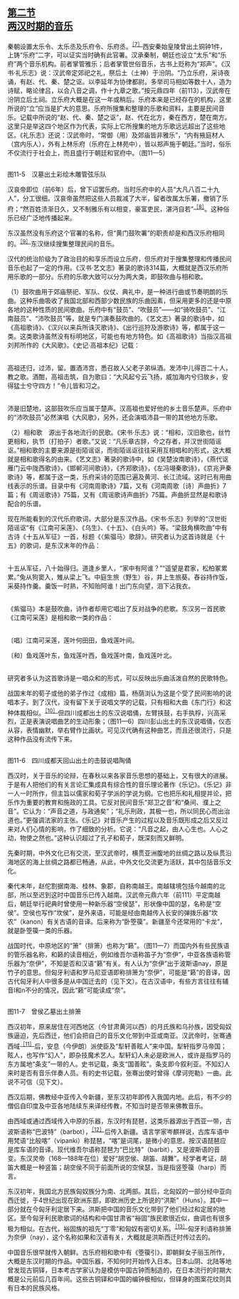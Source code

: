 <?xml version='1.0' encoding='utf-8'?>
<html xmlns="http://www.w3.org/1999/xhtml">
  <head>
    <title>中国古代文化史（插图本）（上下）</title>
    <link href="page-template.xpgt" rel="stylesheet" type="application/vnd.adobe-page-template+xml"/>
    <meta http-equiv="Content-Type" content="text/html; charset=utf-8"/>
  <link href="../stylesheet.css" rel="stylesheet" type="text/css"/>
<link href="../page_styles.css" rel="stylesheet" type="text/css"/>
</head>
  <body class="calibre">
<div class="calibre1" id="chapter11">
<h2 class="left" id="sec62"><a class="calibre29" href="part0003.html#s62">第二节<br class="calibre27"/>两汉时期的音乐</a></h2>
<p class="indent">秦朝设置太乐令、太乐丞及乐府令、乐府丞。<sup class="calibre33"><a href="part0081.html#fn478" id="fnref478">［7］</a></sup>西安秦始皇陵曾出土铜钟1件，上铸“乐府”二字，可以证实当时确有此官署。汉承秦制，朝廷也设立“太乐”和“乐府”两个音乐机构。前者掌管雅乐；后者掌管世俗音乐，古书上贬称为“郑声”。《汉书·礼乐志》说：汉武帝定郊祀之礼，祭后土（土神）于汾阴。“乃立<a id="page492"></a>乐府，采诗夜诵，有赵、代、秦、楚之讴。以李延年为协律都尉。多举司马相如等数十人，造为诗赋，略论律吕，以合八音之调，作十九章之歌。”按元鼎四年（前113），汉武帝在汾阴立后土祠。立乐府大概是在这一年或稍后。乐府本来是已经存在的机构，这里所说的“立”应当是扩大的意思。乐府所搜集和整理的乐歌和资料，主要是民间音乐。记载中所说的“赵、代、秦、楚之讴”，赵、代在北方，秦在西方，楚在南方。这里只是举这四个地区作为代表，实际上它所搜集的地方乐歌远远超出了这些地区。《礼乐志》还说：汉武帝时，“常御（用）及郊庙皆非雅乐”，“内有掖庭材人（宫内乐人），外有上林乐府（乐府在上林苑中），皆以郑声施于朝廷。”当时，俗乐不仅流行于社会上，而且盛行于朝廷和官府中。（图11—5）</p>
<div class="image">
<p class="center"><img alt="" class="calibre236" src="../images/00047.jpeg"/></p>
<p class="caption">图11-5　汉墓出土彩绘木雕管弦乐队</p>
</div>
<p class="indent">汉哀帝即位（前6年）后，曾下诏罢乐府。当时乐府中的人员“大凡八百二十九人”，分工很细。汉哀帝虽然把这些人员裁减了大半，留者改属太乐署，撤销了乐府；“然百姓渍渐日久，又不制雅乐有以相变，豪富吏民，湛沔自若”<sup class="calibre33"><a href="part0081.html#fn479" id="fnref479">［8］</a></sup>。这种俗乐已经广泛地传播起来。</p>
<p class="indent">东汉虽然没有乐府这个官署的名称，但“黄门鼓吹署”的职责却是和西汉乐府相同的。<sup class="calibre33"><a href="part0081.html#fn480" id="fnref480">［9］</a></sup>东汉继续搜集整理民间的音乐。</p>
<p class="indent">汉代的统治阶级为了政治目的和享乐而设立乐府，但乐府对于搜集整理和传播民间音乐也起了一定的作用。《汉书·艺文志》著录的歌诗314篇，大概就是西汉乐府所用乐歌的一部分。乐府的乐歌大致可以分为两大类，即鼓吹曲与相和歌。</p>
<p class="indent">（1）鼓吹曲用于郊庙祭祀、军队、仪仗、典礼中，是一种进行曲或节奏明朗的乐曲。这种乐曲吸收了我国北部和西部少数民族的乐曲因素，但采用更多的还是中原各地的这种性质的民间歌曲。乐府中有“鼓员”、“吹鼓员”——如“骑吹鼓员”、“江南鼓员”、“沛吹鼓员”等，就是专门演奏鼓吹曲的。《艺文志》著录的歌诗中，如《高祖歌诗》、《汉兴以来兵所诛灭歌诗》、《出行巡狩及游歌诗》等，都属于这一类。这类歌诗虽然没有标明地区，可能也有地方特色。如《高祖歌诗》当指汉高祖刘邦所作的《大风歌》。《史记·高祖本纪》记载：<br class="calibre1"/><br class="calibre1"/></p>
<p class="indent">高祖还归，过沛，留。置酒沛宫，悉召故人父老子弟纵酒。发沛中儿得百二十人，教之歌。酒酣，高祖击筑，自为歌曰：“大风起兮云飞扬，威加海内兮归故乡，安得猛士兮守四方！”令儿皆和习之。<br class="calibre1"/><br class="calibre1"/></p>
<p class="noindent"><a id="page493"></a>沛是旧楚地，这部鼓吹乐应当属于楚声。汉高祖也爱好他的乡土音乐楚声。乐府中的“沛吹鼓员”必然演唱《大风歌》，另外，还会演唱沛县一带的其他地方乐歌。</p>
<p class="indent">（2）相和歌　源出于各地流行的民歌。《宋书·乐志》说：“相和，汉旧歌也，丝竹更相和，执节（打拍子）者歌。”又说：“凡乐章古辞，今之存者，并汉世街陌谣讴。”相和歌的主要来源是街陌谣讴，而街陌谣讴往往采用互相唱和的形式，这大概就是相和歌得名的由来。《艺文志》著录的歌诗中，如《吴楚汝南歌诗》，《燕代讴雁门云中陇西歌诗》，《邯郸河间歌诗》，《齐郑歌诗》，《左冯翊秦歌诗》，《京兆尹秦歌诗》等，都属于这一类，乐府采诗的范围已遍及黄河、长江流域。这时已有用曲线表示的乐谱。目录中有《河南周歌诗》7篇，又有《河南周歌〔诗〕声曲折》7篇；有《周谣歌诗》75篇，又有《周谣歌诗声曲折》75篇。声曲折显然是和歌诗配合的乐谱。</p>
<p class="indent">现在所能看到的汉代乐府歌词，大部分是东汉作品。《宋书·乐志》列举的“汉世街陌谣讴”有《江南可采莲》、《乌生》、《十五》、《白头吟》等。“梁鼓角横吹曲”中有古诗《十五从军征》一首，标题《〈紫骝马〉歌辞》。研究者认为这首诗就是《十五》的歌词，是东汉末年的作品：<br class="calibre1"/><br class="calibre1"/></p>
<p class="indent">十五从军征，八十始得归。道逢乡里人，“家中有阿谁？”“遥望是君家，松柏冢累累。”兔从狗窦入，雉从梁上飞。中庭生旅（野生）谷，井上生旅葵。舂谷持作饭，采葵持作羹。羹饭一时熟，不知贻阿谁！出门东向望，泪下沾我衣。<br class="calibre1"/><br class="calibre1"/></p>
<p class="noindent">《紫骝马》本是鼓吹曲，诗作者却用它唱出了反对战争的悲歌。东汉另一首民歌《江南可采莲》是相和歌一类的作品：<br class="calibre1"/><br class="calibre1"/></p>
<p class="indent">〔唱〕江南可采莲，莲叶何田田，鱼戏莲叶间。</p>
<p class="indent">〔和〕鱼戏莲叶东，鱼戏莲叶西，鱼戏莲叶南，鱼戏莲叶北。<br class="calibre1"/><br class="calibre1"/></p>
<p class="indent">研究者多认为这首歌诗是一唱众和的形式，可以反映出乐曲活泼自然的民歌特色。</p>
<p class="indent">战国末年的荀子或他的弟子作过《成相》篇，杨荫浏认为这是个受了民间影响的说唱本子。到了汉代，没有留下关于说唱文学的记载，只有相和大曲《东门行》和这种体裁相似。<sup class="calibre33"><a href="part0081.html#fn481" id="fnref481">［10］</a></sup>但四川成都出土的东汉说唱俑，左臂挟鼓，右手执桴，<a id="page494"></a>兴高采烈，正是表演说唱曲艺的生动形象；（图11—6）四川彭山出土的东汉说唱俑，仪态从容，表情幽默，举右臂作比画状。可见汉代确有这种曲艺，而且还很流行，只是这种作品没有流传下来。</p>
<div class="image">
<p class="center"><img alt="" class="calibre237" src="../images/00344.jpeg"/></p>
<p class="caption">图11-6　四川成都天回山出土的击鼓说唱陶俑</p>
</div>
<p class="indent">西汉时，关于音乐的论辩，在春秋以来各家音乐思想的基础上，又有很大的进展。于是有人把他们的有关言论汇集成具有综合性的音乐理论著作《乐记》。《乐记》非一人一时所作，但主旨以儒家和荀子学派的学说为纲。它也把乐和礼相提并论，把乐作为重要的教育和施政的工具。它反对民间音乐“郑卫之音”和“桑间、濮上之音”。它认为：“声音之道，与政通矣”；“礼乐刑政，其极一也，所以同民心而出治道也。”更强调法家的主张。《乐记》对音乐产生的过程以及音乐既形成之后又反过来对人们心情的影响，作了细致的分析。它说：“凡音之起，由人心生也。人心之动，物使之然也。”这种认识超过了孔子和荀子，既深刻而又鲜明。</p>
<p class="indent">先秦时期，中外文化已有交流，至汉武帝时，横贯亚洲腹地的丝绸之路以及纵贯沿海地区的海上丝绸之路都已畅通，从此，中外文化交流更为活跃，其中包括音乐文化。</p>
<p class="indent">秦代末年，赵佗割据南海、桂林、象郡，自称南越王。南越辖境包括今越南的北部，所以至迟到这时中国音乐已传入越南。汉武帝元鼎六年（前111）平定南越后，朝廷举行祀典时曾使用一种新乐器“空侯瑟”，形状像中国的瑟，名称是“空侯”。空侯也写作“坎侯”，是外来语，可能是经由南越传入长安的弹拨乐器“坎农”（kanon）有关古语的音译。后来称为“卧箜篌”。新疆至今还常用的“卡龙”，就是卧箜篌一类的乐器。</p>
<p class="indent">战国时代，中原地区的“箫”（排箫）也称为“籁”。（图11—7）而国内外有些民族语的管乐器名称，和籁的读音相近，例如维吾尔语称笛子为“奈伊”，中亚各族语称管乐器为“奈伊”，不知是否和汉语“籁”有关。有人认为“奈伊”出于波斯语nay，原是竹子的意思。但匈牙利语和罗马尼亚语即称排箫为“奈伊”，可能是“籁”的音译，因古代匈牙利人中很多是从中国迁去的（见下文）。在古汉<a id="page495"></a>语中，有些方言往往有辅音l和n不分的情况，因此“籁”可能读成“奈”。</p>
<div class="image">
<p class="center"><img alt="" class="calibre238" src="../images/00065.jpeg"/></p>
<p class="caption">图11-7　曾侯乙墓出土排箫</p>
</div>
<p class="indent">西汉初年，原来居住在河西地区（今甘肃黄河以西）的月氏族和乌孙族，因受匈奴族逼迫，先后西迁，他们会把自己的音乐文化带到中亚或南亚。汉武帝时，张骞通西域<sup class="calibre33"><a href="part0081.html#fn482" id="fnref482">［11］</a></sup>后，安息（今伊朗）派使臣及“犁轩善眩人”来中国。犁轩指罗马帝国；眩人，也写作“幻人”，即杂技魔术艺人。犁轩幻人未必是欧洲人，或许是指罗马的东方属地“条支”一带的人。史书记载，条支“国善眩”。条支即今叙利亚。不知幻人来时是否有音乐伴奏人员。有的史书记载，张骞出使时曾得《摩诃兜勒》一曲。此说不可信（见下文）。</p>
<p class="indent">西汉后期，佛教经中亚传入今新疆，至东汉初年即传入我国内地。此后，有不少的僧侣自印度及中亚各地陆续东来译经传教，不知当时是否带来佛教音乐。</p>
<p class="indent">由西域或通过西域传入中原的乐器，东汉时有琵琶，这类乐器源出于西亚一带，古波斯语称“巴波特”（barbot），<sup class="calibre33"><a href="part0081.html#fn483" id="fnref483">［12］</a></sup>后传入新疆。语言学家岑麒祥说，古库车语中用梵语“比般喀”（vipanki）称琵琶，“喀”是词尾，是微小的意思。按汉语琵琶应是库车语的音译。现代维吾尔语称琵琶为“巴比特”（barbit），又是波斯语的音变。东汉灵帝（168—188年在位）爱好“胡空侯、胡笛、胡舞”。经学者考证，胡笛大概是一种竖笛；胡空侯不同于前面所说的空侯瑟，当是指竖箜篌（harp）而言。</p>
<p class="indent">东汉初年，我国北方民族匈奴族分为南、北两部。其后，北匈奴的一部分经中亚向西迁徙，于4世纪出现在欧洲东部，即欧洲历史上所说的“洪斯”（Huns）。其中一部分就在今匈牙利定居下来。洪斯把中国的音乐文化带到了他们经过和定居的地区。至今匈牙利民歌歌词的结构和中国甘肃省“裕固”族民歌很近似，曲调也有很多极为相似。在古代，裕固族的祖先“丁零”和匈奴有密切关<a id="page496"></a>系。<sup class="calibre33"><a href="part0081.html#fn484" id="fnref484">［13］</a></sup>匈牙利语称排箫为奈伊（nay），这个名称如果和汉语有关，大概就是洪斯西迁时传过去的。</p>
<p class="indent">中国音乐很早就传入朝鲜。古乐府相和歌中有《箜篌引》，即朝鲜女子丽玉所作，大概是东汉时期的作品。中国乐器，不知何时开始传入日本。日本山阴、北陆等地曾发现古铜铎，日本考古学家认为是模仿中国古钟而制造的，在日本流行的时期大概是公元前后几百年间。这些古铜铎和中国的编钟极相似，但铎身的图案花纹则具有日本的民族风格。</p>
</div>
</body>
</html>
